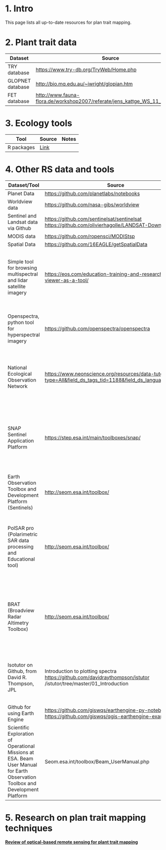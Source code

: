 # 1. Intro

This page lists all up-to-date resources for plan trait mapping.

# 2. Plant trait data

Dataset | Source | Notes
------------ | ------------- | -------------
TRY database | https://www.try-db.org/TryWeb/Home.php |
GLOPNET database | http://bio.mq.edu.au/~iwright/glopian.htm|
FET database | http://www.fauna-flora.de/workshop2007/referate/jens_kattge_WS_11_12_04.pdf |

# 3. Ecology tools

Tool | Source | Notes
------------ | ------------- | -------------
R packages | [Link](https://docs.google.com/spreadsheets/d/1aYBsFcmY08Zi8Y1Hxp_-7mqApn__frS4S4MHDtwj9r0/edit?fbclid=IwAR25FBsCDkSB4JXaAG7-qJvaiSlvLcmnVa6nnlK5LEuj5t9oRz3bc6TjMVI#gid=950823967)|

# 4. Other RS data and tools

Dataset/Tool | Source | Notes
------------ | ------------- | -------------
Planet Data| https://github.com/planetlabs/notebooks | 
Worldview data | https://github.com/nasa-gibs/worldview | 
Sentinel and Landsat data via Github | https://github.com/sentinelsat/sentinelsat https://github.com/olivierhagolle/LANDSAT-Download |
MODIS data | https://github.com/ropensci/MODIStsp | 
Spatial Data | https://github.com/16EAGLE/getSpatialData | 
Simple tool for browsing multispectral and lidar satellite imagery | https://eos.com/education-training-and-research/land-viewer-as-a-tool/ | provides on-the-fly band computing; stereo imagery processed for terrain visualization in 2D and 3D
Openspectra, python tool for hyperspectral imagery |https://github.com/openspectra/openspectra | "ENVI-like", such that it can navigate around an image and view pixel spectra
National Ecological Observation Network | https://www.neonscience.org/resources/data-tutorials?type=All&field_ds_tags_tid=1188&field_ds_languages_tid=All | open source R software and Python to analyze AOP hyperspectral imagery and Lidar data
SNAP Sentinel Application Platform	| https://step.esa.int/main/toolboxes/snap/ | European Space Agency free, common software architecture for toolboxes designed for processing ESA Sentinel data
Earth Observation Toolbox and Development Platform (Sentinels) | http://seom.esa.int/toolbox/ |
PolSAR pro (Polarimetric SAR data processing and Educational tool) | http://seom.esa.int/toolbox/ | PolSARpro rovides tools for Envisat, Sentinel 1, and third party missions (Radarsat-2, TerraSAR-X and Tandem-X
BRAT (Broadview Radar Altimetry Toolbox) | http://seom.esa.int/toolbox/ | BRAT provides analysis capability for Sentine-3 and Sentinel-6 radar altimetry (also available on Github)
Isotutor on Github, from David R. Thompson, JPL| Introduction to plotting spectra	 https://github.com/davidraythompson/istutor /istutor/tree/master/01_Introduction | a series of open source python scripting for imaging spectrometer data analysis tutorials
Github for using Earth Engine |	https://github.com/giswqs/earthengine-py-notebooks https://github.com/giswqs/qgis-earthengine-examples |
Scientific Exploration of Operational Missions at ESA. Beam User Manual for Earth Observation Toolbox and Development Platform | Seom.esa.int/toolbox/Beam_UserManual.php | Many image processing tools and analysis tools
		
# 5. Research on plan trait mapping techniques
**[Review of optical-based remote sensing for plant trait mapping](https://doi.org/10.1016/j.ecocom.2013.06.003)**

